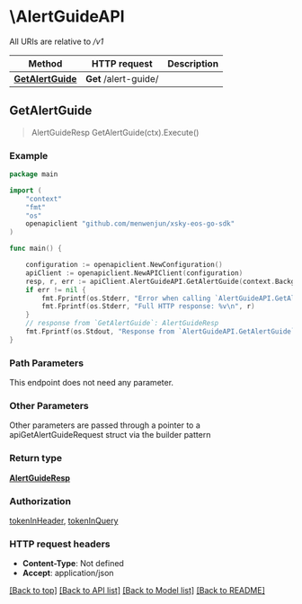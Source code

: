 # \AlertGuideAPI

All URIs are relative to */v1*

Method | HTTP request | Description
------------- | ------------- | -------------
[**GetAlertGuide**](AlertGuideAPI.md#GetAlertGuide) | **Get** /alert-guide/ | 



## GetAlertGuide

> AlertGuideResp GetAlertGuide(ctx).Execute()





### Example

```go
package main

import (
	"context"
	"fmt"
	"os"
	openapiclient "github.com/menwenjun/xsky-eos-go-sdk"
)

func main() {

	configuration := openapiclient.NewConfiguration()
	apiClient := openapiclient.NewAPIClient(configuration)
	resp, r, err := apiClient.AlertGuideAPI.GetAlertGuide(context.Background()).Execute()
	if err != nil {
		fmt.Fprintf(os.Stderr, "Error when calling `AlertGuideAPI.GetAlertGuide``: %v\n", err)
		fmt.Fprintf(os.Stderr, "Full HTTP response: %v\n", r)
	}
	// response from `GetAlertGuide`: AlertGuideResp
	fmt.Fprintf(os.Stdout, "Response from `AlertGuideAPI.GetAlertGuide`: %v\n", resp)
}
```

### Path Parameters

This endpoint does not need any parameter.

### Other Parameters

Other parameters are passed through a pointer to a apiGetAlertGuideRequest struct via the builder pattern


### Return type

[**AlertGuideResp**](AlertGuideResp.md)

### Authorization

[tokenInHeader](../README.md#tokenInHeader), [tokenInQuery](../README.md#tokenInQuery)

### HTTP request headers

- **Content-Type**: Not defined
- **Accept**: application/json

[[Back to top]](#) [[Back to API list]](../README.md#documentation-for-api-endpoints)
[[Back to Model list]](../README.md#documentation-for-models)
[[Back to README]](../README.md)

